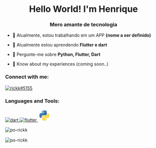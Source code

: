 <h1 align="center">Hello World! I'm Henrique</h1>
<h3 align="center">Mero amante de tecnologia</h3>

- 🔭 Atualmente, estou trabalhando em um APP **(nome a ser definido)**

- 🌱 Atualmente estou aprendendo **Flutter e dart**

- 💬 Pergunte-me sobre **Python, Flutter, Dart**

- 📄 Know about my experiences (coming soon..)

<h3 align="left">Connect with me:</h3>
<p align="left">
<a href="https://discord.gg/rickk#5155" target="blank"><img align="center" src="https://raw.githubusercontent.com/rahuldkjain/github-profile-readme-generator/master/src/images/icons/Social/discord.svg" alt="rickk#5155" height="30" width="40" /></a>
</p>

<h3 align="left">Languages and Tools:</h3>
<p align="left"> <a href="https://dart.dev" target="_blank"> <img src="https://www.vectorlogo.zone/logos/dartlang/dartlang-icon.svg" alt="dart" width="40" height="40"/> </a> <a href="https://flutter.dev" target="_blank"> <img src="https://www.vectorlogo.zone/logos/flutterio/flutterio-icon.svg" alt="flutter" width="40" height="40"/> </a> <a href="https://www.python.org" target="_blank"> <img src="https://raw.githubusercontent.com/devicons/devicon/master/icons/python/python-original.svg" alt="python" width="40" height="40"/> </a> </p>

<p><img align="center" src="https://github-readme-stats.vercel.app/api/top-langs?username=po-rickk&show_icons=true&locale=en&layout=compact" alt="po-rickk" /></p>

<p><img align="center" src="https://github-readme-streak-stats.herokuapp.com/?user=po-rickk&" alt="po-rickk" /></p>
